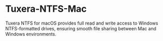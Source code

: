 # Tuxera-NTFS-Mac
Tuxera NTFS for macOS provides full read and write access to Windows NTFS-formatted drives, ensuring smooth file sharing between Mac and Windows environments.
